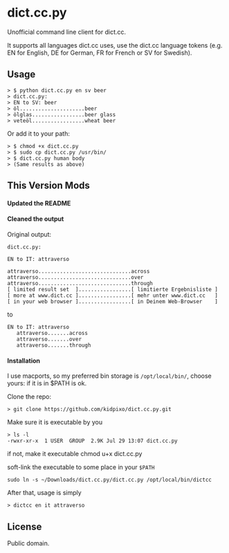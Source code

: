 # dict.cc.py

Unofficial command line client for dict.cc. 

It supports all languages dict.cc uses, use the dict.cc language tokens (e.g. EN for English, DE for German, FR for French or SV for Swedish).

## Usage

    > $ python dict.cc.py en sv beer
    > dict.cc.py:
    > EN to SV: beer 
    > öl.....................beer
    > ölglas.................beer glass
    > veteöl.................wheat beer

Or add it to your path:

    > $ chmod +x dict.cc.py
    > $ sudo cp dict.cc.py /usr/bin/
    > $ dict.cc.py human body
    > (Same results as above)

## This Version Mods

#### Updated the README

#### Cleaned the output

Original output:

    dict.cc.py:

    EN to IT: attraverso

    attraverso..............................across
    attraverso..............................over
    attraverso..............................through
    [ limited result set  ].................[ limitierte Ergebnisliste ]
    [ more at www.dict.cc ].................[ mehr unter www.dict.cc   ]
    [ in your web browser ].................[ in Deinem Web-Browser    ]

to 

    EN to IT: attraverso
       attraverso.......across
       attraverso.......over
       attraverso.......through

#### Installation 

I use macports, so my preferred bin storage is `/opt/local/bin/`, choose yours: if it is in $PATH is ok.

Clone the repo:

    > git clone https://github.com/kidpixo/dict.cc.py.git

Make sure it is executable by you

    > ls -l 
    -rwxr-xr-x  1 USER  GROUP  2.9K Jul 29 13:07 dict.cc.py

if not, make it executable
    chmod u+x dict.cc.py

soft-link the executable to some place in your `$PATH`

    sudo ln -s ~/Downloads/dict.cc.py/dict.cc.py /opt/local/bin/dictcc

After that, usage is simply

    > dictcc en it attraverso

## License

Public domain.